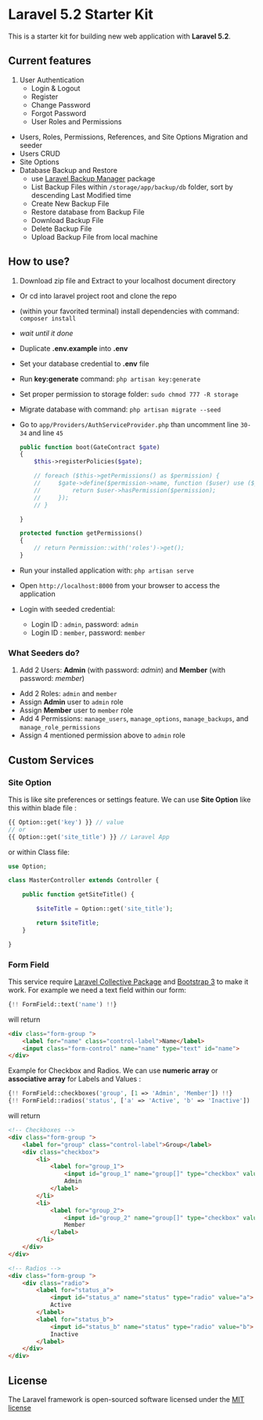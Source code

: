 # Laravel 5.2 Starter Kit

This is a starter kit for building new web application with **Laravel 5.2**.

## Current features
1. User Authentication
    - Login & Logout
    - Register
    - Change Password
    - Forgot Password
    - User Roles and Permissions
- Users, Roles, Permissions, References, and Site Options Migration and seeder
- Users CRUD
- Site Options
- Database Backup and Restore
    - use [Laravel Backup Manager](https://github.com/backup-manager/laravel) package
    - List Backup Files within `/storage/app/backup/db` folder, sort by descending Last Modified time
    - Create New Backup File
    - Restore database from Backup File
    - Download Backup File
    - Delete Backup File
    - Upload Backup File from local machine

## How to use?
1. Download zip file and Extract to your localhost document directory
- Or cd into laravel project root and clone the repo
- (within your favorited terminal) install dependencies with command: `composer install`
- *wait until it done*
- Duplicate **.env.example** into **.env**
- Set your database credential to **.env** file
- Run **key:generate** command: `php artisan key:generate`
- Set proper permission to storage folder: `sudo chmod 777 -R storage`
- Migrate database with command: `php artisan migrate --seed`
- Go to `app/Providers/AuthServiceProvider.php` than uncomment line `30-34` and line `45`

    ```php
    public function boot(GateContract $gate)
    {
        $this->registerPolicies($gate);

        // foreach ($this->getPermissions() as $permission) {
        //     $gate->define($permission->name, function ($user) use ($permission) {
        //         return $user->hasPermission($permission);
        //     });
        // }

    }

    protected function getPermissions()
    {
        // return Permission::with('roles')->get();
    }
    ```

- Run your installed application with: `php artisan serve`
- Open `http://localhost:8000` from your browser to access the application
- Login with seeded credential:
    + Login ID : `admin`, password: `admin`
    + Login ID : `member`, password: `member`

### What Seeders do?
1. Add 2 Users: **Admin** (with password: *admin*) and **Member** (with password: *member*)
- Add 2 Roles: `admin` and `member`
- Assign **Admin** user to `admin` role
- Assign **Member** user to `member` role
- Add 4 Permissions: `manage_users`, `manage_options`, `manage_backups`, and `manage_role_permissions`
- Assign 4 mentioned permission above to `admin` role

## Custom Services

### Site Option
This is like site preferences or settings feature.
We can use **Site Option** like this within blade file :
```php
{{ Option::get('key') }} // value
// or
{{ Option::get('site_title') }} // Laravel App
```
or within Class file:
```php
use Option;

class MasterController extends Controller {

    public function getSiteTitle() {

        $siteTitle = Option::get('site_title');

        return $siteTitle;
    }

}
```

### Form Field

This service require [Laravel Collective Package](https://laravelcollective.com/docs/5.2/html) and [Bootstrap 3](http://getbootstrap.com/) to make it work.
For example we need a text field within our form:

```php
{!! FormField::text('name') !!}
```
will return
```html
<div class="form-group ">
    <label for="name" class="control-label">Name</label>
    <input class="form-control" name="name" type="text" id="name">
</div>
```

Example for Checkbox and Radios.
We can use **numeric array** or **associative array** for Labels and Values :

```php
{!! FormField::checkboxes('group', [1 => 'Admin', 'Member']) !!}
{!! FormField::radios('status', ['a' => 'Active', 'b' => 'Inactive']) !!}
```
will return
```html
<!-- Checkboxes -->
<div class="form-group ">
    <label for="group" class="control-label">Group</label>
    <div class="checkbox">
        <li>
            <label for="group_1">
                <input id="group_1" name="group[]" type="checkbox" value="1">
                Admin
            </label>
        </li>
        <li>
            <label for="group_2">
                <input id="group_2" name="group[]" type="checkbox" value="2">
                Member
            </label>
        </li>
    </div>
</div>

<!-- Radios -->
<div class="form-group ">
    <div class="radio">
        <label for="status_a">
            <input id="status_a" name="status" type="radio" value="a">
            Active
        </label>
        <label for="status_b">
            <input id="status_b" name="status" type="radio" value="b">
            Inactive
        </label>
    </div>
</div>
```

## License

The Laravel framework is open-sourced software licensed under the [MIT license](http://opensource.org/licenses/MIT)